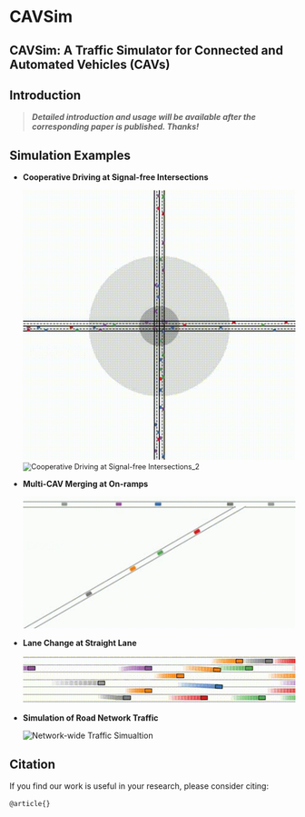 # CAVSim
CAVSim: A Traffic Simulator for Connected and Automated Vehicles (CAVs)
---


## Introduction
> ***Detailed introduction and usage will be available after the corresponding paper is published. Thanks!***



## Simulation Examples

+ **Cooperative Driving at Signal-free Intersections**

  <img src="Visualization\Cooperative Driving at Signal-free Intersections_1.gif" alt="Cooperative Driving at Signal-free Intersections_1" style="zoom:80%;" />

  
  <img src="Visualization\Cooperative Driving at Signal-free Intersections_2.gif" alt="Cooperative Driving at Signal-free Intersections_2" style="zoom:90%;" />

  

+ **Multi-CAV Merging at On-ramps**

  <img src="Visualization\Multi-CAV Merging at On-ramps.gif" alt="Multi-CAV Merging at On-ramps" style="zoom:80%;" />

  

  

+ **Lane Change at Straight Lane**

  <img src="Visualization\Straight Lane.gif" alt="Straight Lane" style="zoom:90%;" />

  

+ **Simulation of Road Network Traffic**

  <img src="Visualization\Network-wide Traffic Simualtion.gif" alt="Network-wide Traffic Simualtion" style="zoom:100%;" />

  
## Citation
If you find our work is useful in your research, please consider citing:
```
@article{}
```
